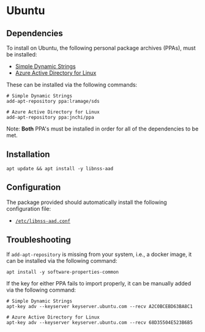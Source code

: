 # Ubuntu

## Dependencies

To install on Ubuntu, the following personal package archives (PPAs),
must be installed:

- [Simple Dynamic Strings][sds-ppa]
- [Azure Active Directory for Linux][jnchi-ppa]

These can be installed via the following commands:

```terminal
# Simple Dynamic Strings
add-apt-repository ppa:lramage/sds

# Azure Active Directory for Linux
add-apt-repository ppa:jnchi/ppa
```
Note: __Both__ PPA's must be installed in order for all of the dependencies to be met.

## Installation

```terminal
apt update && apt install -y libnss-aad
```

## Configuration

The package provided should automatically install the following configuration file:

- [`/etc/libnss-aad.conf`](../debian/libnss-aad.conf)

## Troubleshooting

If `add-apt-repository` is missing from your system, i.e., a docker image,
it can be installed via the following command:

```terminal
apt install -y software-properties-common
```

If the key for either PPA fails to import properly, 
it can be manually added via the following command:

```terminal
# Simple Dynamic Strings
apt-key adv --keyserver keyserver.ubuntu.com --recv A2C0BCEBD63BA8C1

# Azure Active Directory for Linux
apt-key adv --keyserver keyserver.ubuntu.com --recv 68D35504E523B6B5
```

[jnchi-ppa]: https://launchpad.net/~jnchi/+archive/ubuntu/ppa
[sds-ppa]: https://launchpad.net/~lramage/+archive/ubuntu/sds

